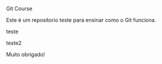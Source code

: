 Git Course

Este é um repositorio teste para ensinar como o Git funciona.

teste

teste2

Muito obrigado! 
